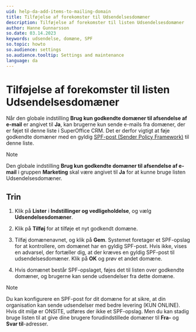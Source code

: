 ```yaml
---
uid: help-da-add-items-to-mailing-domain
title: Tilføjelse af forekomster til Udsendelsesdomæner
description: Tilføjelse af forekomster til listen Udsendelsesdomæner
author: Hanne Gunnarsson
so.date: 03.14.2023
keywords: udsendelse, domæne, SPF
so.topic: howto
so.audience: settings
so.audience.tooltip: Settings and maintenance
language: da
---
```


# Tilføjelse af forekomster til listen Udsendelsesdomæner

Når den globale indstilling **Brug kun godkendte domæner til afsendelse af e-mail** er angivet til **Ja**, kan brugerne kun sende e-mails fra domæner, der er føjet til denne liste i SuperOffice CRM. Det er derfor vigtigt at føje godkendte domæner med en gyldig [SPF-post (Sender Policy Framework)][1] til denne liste.

> [!NOTE]
> Den globale indstilling **Brug kun godkendte domæner til afsendelse af e-mail** i gruppen **Marketing** skal være angivet til **Ja** for at kunne bruge listen Udsendelsesdomæner.

## Trin

1. Klik på **Lister** i **Indstillinger og vedligeholdelse**, og vælg **Udsendelsesdomæner**.

1. Klik på **Tilføj** for at tilføje et nyt godkendt domæne.

1. Tilføj domænenavnet, og klik på **Gem**. Systemet foretager et SPF-opslag for at kontrollere, om domænet har en gyldig SPF-post. Hvis ikke, vises en advarsel, der fortæller dig, at der kræves en gyldig SPF-post til udsendelsesdomæner. Klik på **OK** og prøv et andet domæne.

1. Hvis domænet består SPF-opslaget, føjes det til listen over godkendte domæner, og brugerne kan sende udsendelser fra dette domæne.

> [!NOTE]
> Du kan konfigurere en SPF-post for dit domæne for at sikre, at din organisation kan sende udsendelser med bedre levering (KUN ONLINE). Hvis dit miljø er ONSITE, udføres der ikke et SPF-opslag. Men du kan stadig bruge listen til at give dine brugere forudindstillede domæner til **Fra-** og **Svar til**-adresser.

<!-- Referenced links -->
[1]: ../../../../en/email/mailgun/spf/index.md

<!-- Referenced images -->
